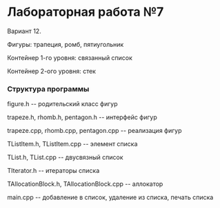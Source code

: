 # Лабораторная работа №7 #

Вариант 12.

Фигуры: трапеция, ромб, пятиугольник

Контейнер 1-го уровня: связанный список

Контейнер 2-ого уровня: стек

### Структура программы ###

figure.h -- родительский класс фигур

trapeze.h, rhomb.h, pentagon.h -- интерфейс фигур

trapeze.cpp, rhomb.cpp, pentagon.cpp -- реализация фигур

TListItem.h, TListItem.cpp -- элемент списка

TList.h, TList.cpp -- двусвязный список

TIterator.h -- итераторы списка

TAllocationBlock.h, TAllocationBlock.cpp -- аллокатор

main.cpp -- добавление в список, удаление из списка, печать списка
